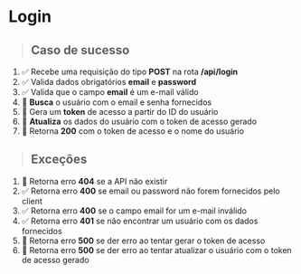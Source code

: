 # Login

> ## Caso de sucesso

1. ✅ Recebe uma requisição do tipo **POST** na rota **/api/login**
2. ✅ Valida dados obrigatórios **email** e **password**
3. ✅ Valida que o campo **email** é um e-mail válido
4. 🔲 **Busca** o usuário com o email e senha fornecidos
5. 🔲 Gera um **token** de acesso a partir do ID do usuário
6. 🔲 **Atualiza** os dados do usuário com o token de acesso gerado
7. 🔲 Retorna **200** com o token de acesso e o nome do usuário

> ## Exceções

1. 🔲 Retorna erro **404** se a API não existir
2. ✅ Retorna erro **400** se email ou password não forem fornecidos pelo client
3. ✅ Retorna erro **400** se o campo email for um e-mail inválido
4. ✅ Retorna erro **401** se não encontrar um usuário com os dados fornecidos
5. 🔲 Retorna erro **500** se der erro ao tentar gerar o token de acesso
6. 🔲 Retorna erro **500** se der erro ao tentar atualizar o usuário com o token de acesso gerado